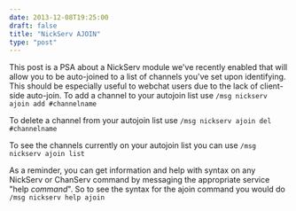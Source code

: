 ```yaml
--- 
date: 2013-12-08T19:25:00
draft: false
title: "NickServ AJOIN"
type: "post"
---
```


This post is a PSA about a NickServ module we've recently enabled that will allow you to be auto-joined to a list of channels you've set upon identifying.  This should be especially useful to webchat users due to the lack of client-side auto-join.  To add a channel to your autojoin list use 
`/msg nickserv ajoin add #channelname`

To delete a channel from your autojoin list use 
`/msg nickserv ajoin del #channelname`

To see the channels currently on your autojoin list you can use
`/msg nickserv ajoin list`

As a reminder, you can get information and help with syntax on any NickServ or ChanServ command by messaging the appropriate service "help *command*".  So to see the syntax for the ajoin command you would do
`/msg nickserv help ajoin`